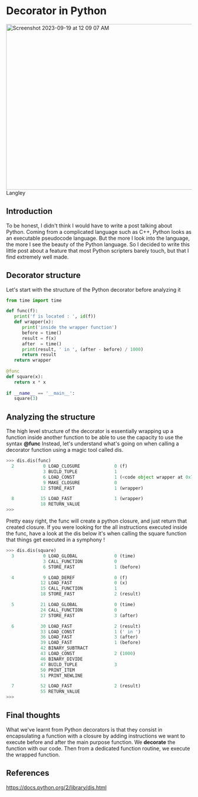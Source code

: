 
# Decorator in Python

<img width="1000" height="450" alt="Screenshot 2023-09-19 at 12 09 07 AM" src="https://github.com/kounkou/kounkou.github.io/assets/2589171/5c93b60a-5a50-46a3-87ca-6eff12e08d7a">
Langley

## Introduction

To be honest, I didn't think I would have to write a post talking about Python. Coming from a complicated language such as C++,
Python looks as an executable pseudocode language. But the more I look into the language, the more I see the beauty of the Python language. So I decided to write this little post about a feature that most Python scripters barely touch, but that I find extremely well made.

## Decorator structure

Let's start with the structure of the Python decorator before analyzing it

```python
from time import time

def func(f):
   print('f is located : ', id(f))
   def wrapper(x):
      print('inside the wrapper function')
      before = time()
      result = f(x)
      after  = time()
      print(result, ' in ', (after - before) / 1000)
      return result
   return wrapper
   
@func
def square(x):
   return x * x
   
if __name__ == '__main__':
   square(3)
```

## Analyzing the structure

The high level structure of the decorator is essentially wrapping up a function inside another function to be able to use the capacity to use the syntax **@func**
Instead, let's understand what's going on when calling a decorator function using a magic tool called dis.

```python
>>> dis.dis(func)
  2           0 LOAD_CLOSURE             0 (f)
              3 BUILD_TUPLE              1
              6 LOAD_CONST               1 (<code object wrapper at 0x7fa8d1645e30, file "<stdin>", line 2>)
              9 MAKE_CLOSURE             0
             12 STORE_FAST               1 (wrapper)

  8          15 LOAD_FAST                1 (wrapper)
             18 RETURN_VALUE        
>>> 
```

Pretty easy right, the func will create a python closure, and just return that created closure.
If you were looking for the all instructions executed inside the func, have a look at the dis below
it's when calling the square function that things get executed in a symphony !

```python
>>> dis.dis(square)
  3           0 LOAD_GLOBAL              0 (time)
              3 CALL_FUNCTION            0
              6 STORE_FAST               1 (before)

  4           9 LOAD_DEREF               0 (f)
             12 LOAD_FAST                0 (x)
             15 CALL_FUNCTION            1
             18 STORE_FAST               2 (result)

  5          21 LOAD_GLOBAL              0 (time)
             24 CALL_FUNCTION            0
             27 STORE_FAST               3 (after)

  6          30 LOAD_FAST                2 (result)
             33 LOAD_CONST               1 (' in ')
             36 LOAD_FAST                3 (after)
             39 LOAD_FAST                1 (before)
             42 BINARY_SUBTRACT     
             43 LOAD_CONST               2 (1000)
             46 BINARY_DIVIDE       
             47 BUILD_TUPLE              3
             50 PRINT_ITEM          
             51 PRINT_NEWLINE       

  7          52 LOAD_FAST                2 (result)
             55 RETURN_VALUE        
>>> 
```

## Final thoughts

What we've learnt from Python decorators is that they consist in encapsulating a function with a closure by adding instructions we want to execute before and after the main purpose function. We **decorate** the function with our code.
Then from a dedicated function routine, we execute the wrapped function.

## References 

https://docs.python.org/2/library/dis.html


